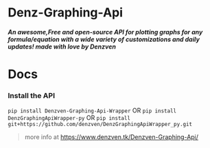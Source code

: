 # Denz-Graphing-Api
##### An awesome,Free and open-source API for plotting graphs for any formula/equation with a wide variety of customizations and daily updates! made with love by Denzven
# Docs 
### Install the API
```pip install Denzven-Graphing-Api-Wrapper```
               OR
```pip install DenzGraphingApiWrapper-py```
               OR
```pip install git+https://github.com/denzven/DenzGraphingApiWrapper_py.git```               
> more info at https://www.denzven.tk/Denzven-Graphing-Api/
